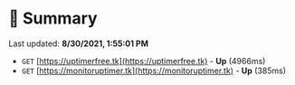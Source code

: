 # 📖 Summary
Last updated: **8/30/2021, 1:55:01 PM**

- `GET` [https://uptimerfree.tk](https://uptimerfree.tk) - **Up** (4966ms)
- `GET` [https://monitoruptimer.tk](https://monitoruptimer.tk) - **Up** (385ms)
